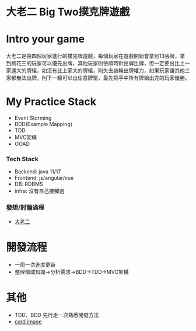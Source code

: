 # 大老二 Big Two撲克牌遊戲

# Intro your game
大老二是由四個玩家進行的撲克牌遊戲，每個玩家在遊戲開始會拿到13張牌，拿到梅花三的玩家可以優先出牌，其他玩家則依順時針出牌比牌，但一定要出比上一家還大的牌組，如沒有比上家大的牌組，則失去該輪出牌權力，如果玩家讓其他三家都無法出牌，則下一輪可以出任意牌型，最先把手中所有牌組出完的玩家優勝。

# My Practice Stack
   * Event Storming
   * BDD(Example Mapping)
   * TDD
   * MVC架構
   * OOAD

### Tech Stack
   * Backend: java 11/17
   * Frontend: js/angular/vue
   * DB: RDBMS
   * infra: 沒有自己接觸過

### 發想/討論過程
* [大老二](https://miro.com/app/board/uXjVPKxMq7I=/?share_link_id=999661265235 "Miro.com")

# 開發流程
  * 一周一次進度更新
  * 整理領域知識->分析需求->BDD->TDD->MVC架構
  
# 其他
  * TDD、BDD 先行走一次熟悉開發方法
  * [card image](https://www.flaticon.com/packs/playing-cards-5 "Flaticon.com")
